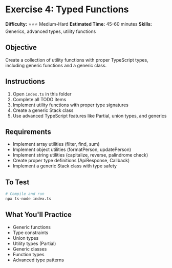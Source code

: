 # Exercise 4: Typed Functions

**Difficulty:** ⭐⭐⭐ Medium-Hard
**Estimated Time:** 45-60 minutes
**Skills:** Generics, advanced types, utility functions

## Objective

Create a collection of utility functions with proper TypeScript types, including generic functions and a generic class.

## Instructions

1. Open `index.ts` in this folder
2. Complete all TODO items
3. Implement utility functions with proper type signatures
4. Create a generic Stack class
5. Use advanced TypeScript features like Partial, union types, and generics

## Requirements

- Implement array utilities (filter, find, sum)
- Implement object utilities (formatPerson, updatePerson)
- Implement string utilities (capitalize, reverse, palindrome check)
- Create proper type definitions (ApiResponse, Callback)
- Implement a generic Stack class with type safety

## To Test

```bash
# Compile and run
npx ts-node index.ts
```

## What You'll Practice

- Generic functions
- Type constraints
- Union types
- Utility types (Partial)
- Generic classes
- Function types
- Advanced type patterns
